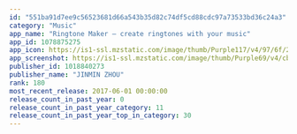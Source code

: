```yaml
---
id: "551ba91d7ee9c56523681d66a543b35d82c74df5cd88cdc97a73533bd36c24a3"
category: "Music"
app_name: "Ringtone Maker – create ringtones with your music"
app_id: 1078875275
app_icon: https://is1-ssl.mzstatic.com/image/thumb/Purple117/v4/97/6f/2a/976f2a3f-add0-6b95-5e8b-731ce8e90a0e/mzl.xjzpfjks.png/1024x1024bb.png
app_screenshot: https://is1-ssl.mzstatic.com/image/thumb/Purple69/v4/cb/d5/5b/cbd55b2a-873d-80de-7f22-11f4755d2abd/pr_source.jpg/1242x2208bb.png
publisher_id: 1018840273
publisher_name: "JINMIN ZHOU"
rank: 180
most_recent_release: 2017-06-01 00:00:00
release_count_in_past_year: 0
release_count_in_past_year_category: 11
release_count_in_past_year_top_in_category: 30
---
```

